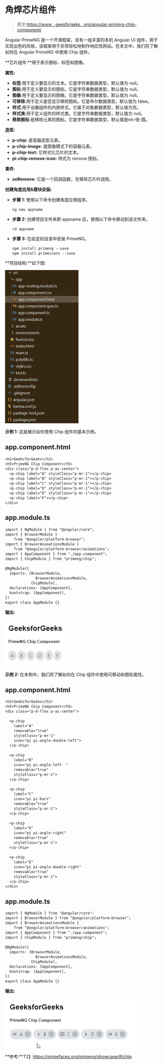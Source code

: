 # 角焊芯片组件

> 原文:[https://www . geesforgeks . org/angular-priming-chip-component/](https://www.geeksforgeeks.org/angular-primeng-chip-component/)

Angular PrimeNG 是一个开源框架，具有一组丰富的本机 Angular UI 组件，用于实现出色的风格，该框架用于非常轻松地制作响应性网站。在本文中，我们将了解如何在 Angular PrimeNG 中使用 Chip 组件。

**芯片组件:**用于表示图标、标签和图像。

**属性:**

*   **标签**:用于定义要显示的文本。它是字符串数据类型，默认值为 null。
*   **图标**:用于定义要显示的图标。它是字符串数据类型，默认值为 null。
*   **图像**:用于定义要显示的图像。它是字符串数据类型，默认值为 null。
*   **可移除**:用于定义是否显示移除图标。它是布尔数据类型，默认值为 false。
*   **样式**:用于设置组件的内嵌样式。它属于对象数据类型，默认值为空。
*   **样式类**:用于定义组件的样式类。它是字符串数据类型，默认值为 null。
*   **移除图标**:是移除元素的图标。它是字符串数据类型，默认值是ππ-倍-圆。

**造型:**

*   **p-chip:** 是容器造型元素。
*   **p-chip-image:** 是图像模式下的容器元素。
*   **p-chip-text:** 它样式化芯片的文本。
*   **pi-chip-remove-icon:** 样式为 remove 图标。

**事件:**

*   **onRemove:** 它是一个回调函数，在移除芯片时调用。

**创建角度应用&模块安装:**

*   **步骤 1:** 使用以下命令创建角度应用程序。

    ```
    ng new appname
    ```

*   **步骤 2:** 创建项目文件夹即 appname 后，使用以下命令移动到该文件夹。

    ```
    cd appname
    ```

*   **步骤 3:** 在给定的目录中安装 PrimeNG。

    ```
    npm install primeng --save
    npm install primeicons --save
    ```

**项目结构:**如下图:

![](img/6e2ac1499ceea2e58d3439c1f9f0d39a.png)

**示例 1:** 这是展示如何使用 Chip 组件的基本示例。

## app.component.html

```
<h2>GeeksforGeeks</h2>
<h5>PrimeNG Chip Component</h5>
<div class="p-d-flex p-ai-center">
  <p-chip label="A" styleClass="p-mr-1"></p-chip>
  <p-chip label="B" styleClass="p-mr-1"></p-chip>
  <p-chip label="C" styleClass="p-mr-1"></p-chip>
  <p-chip label="D" styleClass="p-mr-1"></p-chip>
  <p-chip label="E" styleClass="p-mr-1"></p-chip>
  <p-chip label="F"></p-chip>
</div>
```

## app.module.ts

```
import { NgModule } from "@angular/core";
import { BrowserModule } 
    from "@angular/platform-browser";
import { BrowserAnimationsModule } 
    from "@angular/platform-browser/animations";
import { AppComponent } from "./app.component";
import { ChipModule } from "primeng/chip";

@NgModule({
  imports: [BrowserModule, 
              BrowserAnimationsModule, 
            ChipModule],
  declarations: [AppComponent],
  bootstrap: [AppComponent],
})
export class AppModule {}
```

**输出:**

![](img/e204d72a821c7d50c36a6b5c7d8e7a5c.png)

**示例 2:** 在本例中，我们将了解如何在 Chip 组件中使用可移动和图标属性。

## app.component.html

```
<h2>GeeksforGeeks</h2>
<h5>PrimeNG Chip Component</h5>
<div class="p-d-flex p-ai-center">

  <p-chip
    label="A"
    removable="true"
    styleClass="p-mr-1"
    icon="pi pi-angle-double-left">
  </p-chip>

  <p-chip
    label="B"
    icon="pi pi-angle-left  "
    removable="true"
    styleClass="p-mr-1">
  </p-chip>

  <p-chip
    label="C"
    icon="pi pi-bars"
    removable="true"
    styleClass="p-mr-1">
  </p-chip>

  <p-chip
    label="D"
    icon="pi pi-angle-right"
    removable="true"
    styleClass="p-mr-1">
  </p-chip>

  <p-chip
    label="E"
    icon="pi pi-angle-double-right"
    removable="true"
    styleClass="p-mr-1">
  </p-chip>
</div>
```

## app.module.ts

```
import { NgModule } from "@angular/core";
import { BrowserModule } from "@angular/platform-browser";
import { BrowserAnimationsModule } 
    from "@angular/platform-browser/animations";
import { AppComponent } from "./app.component";
import { ChipModule } from "primeng/chip";

@NgModule({
  imports: [BrowserModule, 
              BrowserAnimationsModule, 
            ChipModule],
  declarations: [AppComponent],
  bootstrap: [AppComponent],
})
export class AppModule {}
```

**输出:**

![](img/03778d7ccf1d58a5fcdf277a57aedd98.png)

**参考:**T2】https://primefaces.org/primeng/showcase/#/chip